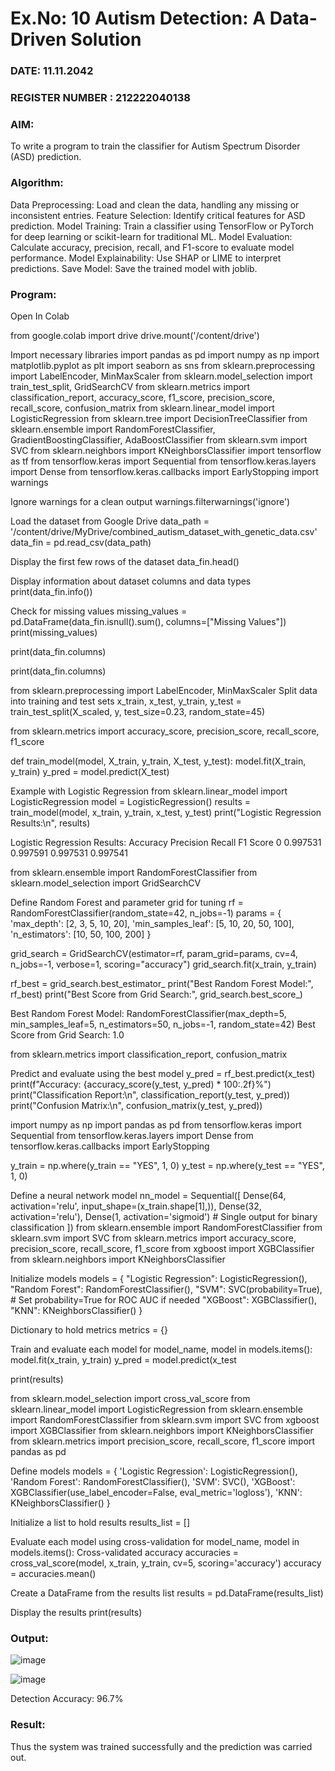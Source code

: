 # Ex.No: 10 Autism Detection: A Data-Driven Solution
### DATE: 11.11.2042                                                                  
### REGISTER NUMBER : 212222040138
### AIM: 

To write a program to train the classifier for Autism Spectrum Disorder (ASD) prediction.

###  Algorithm:
Data Preprocessing: Load and clean the data, handling any missing or inconsistent entries.
Feature Selection: Identify critical features for ASD prediction.
Model Training: Train a classifier using TensorFlow or PyTorch for deep learning or scikit-learn for traditional ML.
Model Evaluation: Calculate accuracy, precision, recall, and F1-score to evaluate model performance.
Model Explainability: Use SHAP or LIME to interpret predictions.
Save Model: Save the trained model with joblib.

### Program:

Open In Colab

from google.colab import drive
drive.mount('/content/drive')
     


Import necessary libraries
import pandas as pd
import numpy as np
import matplotlib.pyplot as plt
import seaborn as sns
from sklearn.preprocessing import LabelEncoder, MinMaxScaler
from sklearn.model_selection import train_test_split, GridSearchCV
from sklearn.metrics import classification_report, accuracy_score, f1_score, precision_score, recall_score, confusion_matrix
from sklearn.linear_model import LogisticRegression
from sklearn.tree import DecisionTreeClassifier
from sklearn.ensemble import RandomForestClassifier, GradientBoostingClassifier, AdaBoostClassifier
from sklearn.svm import SVC
from sklearn.neighbors import KNeighborsClassifier
import tensorflow as tf
from tensorflow.keras import Sequential
from tensorflow.keras.layers import Dense
from tensorflow.keras.callbacks import EarlyStopping
import warnings

Ignore warnings for a clean output
warnings.filterwarnings('ignore')

     

Load the dataset from Google Drive
data_path = '/content/drive/MyDrive/combined_autism_dataset_with_genetic_data.csv'
data_fin = pd.read_csv(data_path)

Display the first few rows of the dataset
data_fin.head()


Display information about dataset columns and data types
print(data_fin.info())

Check for missing values
missing_values = pd.DataFrame(data_fin.isnull().sum(), columns=["Missing Values"])
print(missing_values)


print(data_fin.columns)
     
print(data_fin.columns)
     

from sklearn.preprocessing import LabelEncoder, MinMaxScaler
Split data into training and test sets
x_train, x_test, y_train, y_test = train_test_split(X_scaled, y, test_size=0.23, random_state=45)

     

from sklearn.metrics import accuracy_score, precision_score, recall_score, f1_score

def train_model(model, X_train, y_train, X_test, y_test):
    model.fit(X_train, y_train)
    y_pred = model.predict(X_test)

Example with Logistic Regression
from sklearn.linear_model import LogisticRegression
model = LogisticRegression()
results = train_model(model, x_train, y_train, x_test, y_test)
print("Logistic Regression Results:\n", results)

     
Logistic Regression Results:
    Accuracy  Precision    Recall  F1 Score
0  0.997531   0.997591  0.997531  0.997541

from sklearn.ensemble import RandomForestClassifier
from sklearn.model_selection import GridSearchCV

Define Random Forest and parameter grid for tuning
rf = RandomForestClassifier(random_state=42, n_jobs=-1)
params = {
    'max_depth': [2, 3, 5, 10, 20],
    'min_samples_leaf': [5, 10, 20, 50, 100],
    'n_estimators': [10, 50, 100, 200]
}


grid_search = GridSearchCV(estimator=rf, param_grid=params, cv=4, n_jobs=-1, verbose=1, scoring="accuracy")
grid_search.fit(x_train, y_train)


rf_best = grid_search.best_estimator_
print("Best Random Forest Model:", rf_best)
print("Best Score from Grid Search:", grid_search.best_score_)

     

Best Random Forest Model: RandomForestClassifier(max_depth=5, min_samples_leaf=5, n_estimators=50,
                       n_jobs=-1, random_state=42)
Best Score from Grid Search: 1.0

from sklearn.metrics import classification_report, confusion_matrix

Predict and evaluate using the best model
y_pred = rf_best.predict(x_test)
print(f"Accuracy: {accuracy_score(y_test, y_pred) * 100:.2f}%")
print("Classification Report:\n", classification_report(y_test, y_pred))
print("Confusion Matrix:\n", confusion_matrix(y_test, y_pred))



import numpy as np
import pandas as pd
from tensorflow.keras import Sequential
from tensorflow.keras.layers import Dense
from tensorflow.keras.callbacks import EarlyStopping


y_train = np.where(y_train == "YES", 1, 0)
y_test = np.where(y_test == "YES", 1, 0)

Define a neural network model
nn_model = Sequential([
    Dense(64, activation='relu', input_shape=(x_train.shape[1],)),
    Dense(32, activation='relu'),
    Dense(1, activation='sigmoid')  # Single output for binary classification
])
from sklearn.ensemble import RandomForestClassifier
from sklearn.svm import SVC
from sklearn.metrics import accuracy_score, precision_score, recall_score, f1_score
from xgboost import XGBClassifier
from sklearn.neighbors import KNeighborsClassifier

Initialize models
models = {
    "Logistic Regression": LogisticRegression(),
    "Random Forest": RandomForestClassifier(),
    "SVM": SVC(probability=True),  # Set probability=True for ROC AUC if needed
    "XGBoost": XGBClassifier(),
    "KNN": KNeighborsClassifier()
}

Dictionary to hold metrics
metrics = {}

Train and evaluate each model
for model_name, model in models.items():
    model.fit(x_train, y_train)
    y_pred = model.predict(x_test

     

print(results)


from sklearn.model_selection import cross_val_score
from sklearn.linear_model import LogisticRegression
from sklearn.ensemble import RandomForestClassifier
from sklearn.svm import SVC
from xgboost import XGBClassifier
from sklearn.neighbors import KNeighborsClassifier
from sklearn.metrics import precision_score, recall_score, f1_score
import pandas as pd

 Define models
models = {
    'Logistic Regression': LogisticRegression(),
    'Random Forest': RandomForestClassifier(),
    'SVM': SVC(),
    'XGBoost': XGBClassifier(use_label_encoder=False, eval_metric='logloss'),
    'KNN': KNeighborsClassifier()
}

Initialize a list to hold results
results_list = []

Evaluate each model using cross-validation
for model_name, model in models.items():
    Cross-validated accuracy
    accuracies = cross_val_score(model, x_train, y_train, cv=5, scoring='accuracy')
    accuracy = accuracies.mean()

  
Create a DataFrame from the results list
results = pd.DataFrame(results_list)

Display the results
print(results)




### Output:
![image](https://github.com/user-attachments/assets/575d3f27-6e21-4d97-9685-11c7d1453c64)

![image](https://github.com/user-attachments/assets/a0005982-7de3-4068-91b9-0fb12bb5613d)


Detection Accuracy: 96.7% 
### Result:
Thus the system was trained successfully and the prediction was carried out.

